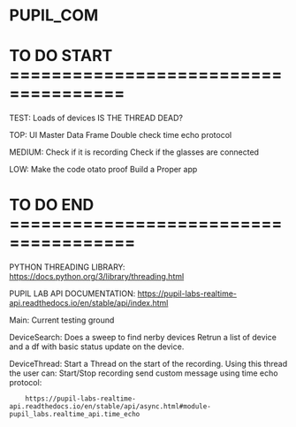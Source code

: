 # PUPIL_COM
# TO DO START =====================================
TEST:
    Loads of devices 
    IS THE THREAD DEAD?

TOP:
    UI
    Master Data Frame 
    Double check time echo protocol 

MEDIUM:
    Check if it is recording 
    Check if the glasses are connected 

LOW:
    Make the code otato proof
    Build a Proper app 
    
# TO DO END ======================================

PYTHON THREADING LIBRARY:
    https://docs.python.org/3/library/threading.html


PUPIL LAB API DOCUMENTATION:
    https://pupil-labs-realtime-api.readthedocs.io/en/stable/api/index.html

Main:
    Current testing ground

DeviceSearch: 
    Does a sweep to find nerby devices
    Retrun a list of device and a df with basic status update on the device.

DeviceThread:
    Start a Thread on the start of the recording.
    Using this thread the user can:
        Start/Stop recording 
        send custom message using time echo protocol:
        
        https://pupil-labs-realtime-api.readthedocs.io/en/stable/api/async.html#module-pupil_labs.realtime_api.time_echo

